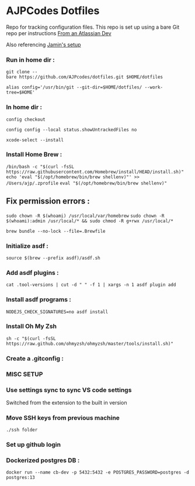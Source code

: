 # AJPCodes Dotfiles

Repo for tracking configuration files.
This repo is set up using a bare Git repo per instructions [From an Atlassian Dev](https://www.atlassian.com/git/tutorials/dotfiles)

Also referencing [Jamin's setup](https://github.com/jaminthorns/environment)

### Run in home dir :
`git clone --bare https://github.com/AJPcodes/dotfiles.git $HOME/dotfiles`

`alias config='/usr/bin/git --git-dir=$HOME/dotfiles/ --work-tree=$HOME'`

### In home dir :
`config checkout`

`config config --local status.showUntrackedFiles no`

`xcode-select --install`

### Install Home Brew :
`/bin/bash -c "$(curl -fsSL https://raw.githubusercontent.com/Homebrew/install/HEAD/install.sh)"`
`echo 'eval "$(/opt/homebrew/bin/brew shellenv)"' >> /Users/ajp/.zprofile`
`eval "$(/opt/homebrew/bin/brew shellenv)"`

## Fix permission errors  :
`sudo chown -R $(whoami) /usr/local/var/homebrew`
`sudo chown -R $(whoami):admin /usr/local/* && sudo chmod -R g+rwx /usr/local/*`

`brew bundle --no-lock --file=.Brewfile`

### Initialize asdf :
`source $(brew --prefix asdf)/asdf.sh`

### Add asdf plugins :
`cat .tool-versions | cut -d " " -f 1 | xargs -n 1 asdf plugin add`

### Install asdf programs :
`NODEJS_CHECK_SIGNATURES=no asdf install`

### Install Oh My Zsh
`sh -c "$(curl -fsSL https://raw.github.com/ohmyzsh/ohmyzsh/master/tools/install.sh)"`

<!-- ### Install global Yarn packages :
`yarn global add` -->

### Create a .gitconfig :
<!-- 
#install fisher and packages
`fish -c "curl -sL https://git.io/fisher | source && fisher update"`

### get fish path :
`fish=$(command -v fish)`

### Add fish to shells :
`grep -q $fish /etc/shells || echo $fish | sudo tee -a /etc/shells`

### Change to fish  :
`test $SHELL = $fish || chsh -d $fish` -->


### MISC SETUP
### Use settings sync to sync VS code settings
Switched from the extension to the built in version

### Move SSH keys from previous machine
`./ssh folder`

### Set up github login

### Dockerized postgres DB :
`docker run --name cb-dev -p 5432:5432 -e POSTGRES_PASSWORD=postgres -d postgres:13`
